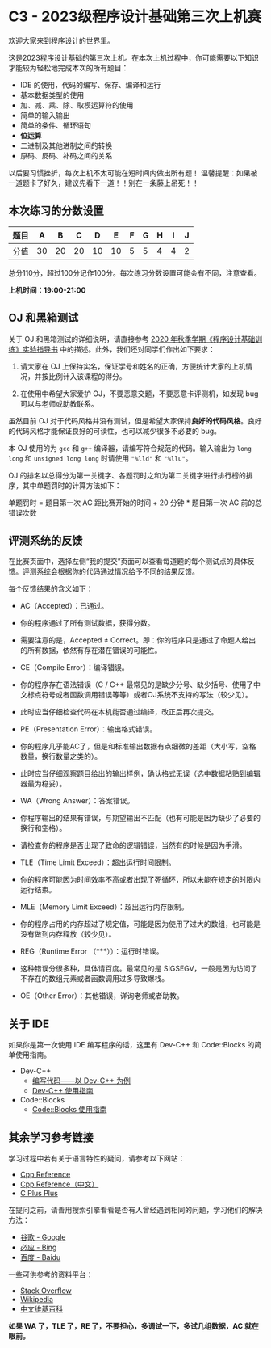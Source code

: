 # C3 - 2023级程序设计基础第三次上机赛

欢迎大家来到程序设计的世界里。

这是2023程序设计基础的第三次上机。在本次上机过程中，你可能需要以下知识才能较为轻松地完成本次的所有题目：

* IDE 的使用，代码的编写、保存、编译和运行
* 基本数据类型的使用
* 加、减、乘、除、取模运算符的使用
* 简单的输入输出
* 简单的条件、循环语句
* **位运算**
* 二进制及其他进制之间的转换
* 原码、反码、补码之间的关系

以后要习惯挫折，每次上机不太可能在短时间内做出所有题！ 温馨提醒：如果被一道题卡了好久，建议先看下一道！！别在一条藤上吊死！！

## 本次练习的分数设置

| 题目 | A | B | C | D | E | F | G | H | I | J |
| ---- | ---- | ---- | ---- | ---- | ---- | ---- | ---- | ---- | ---- | ---- |
| 分值 | 30 | 20 | 20 | 10 | 10 | 5 | 5 | 4 | 4 | 2 |

总分110分，超过100分记作100分。每次练习分数设置可能会有不同，注意查看。

**上机时间：19:00-21:00**

## OJ 和黑箱测试

关于 OJ 和黑箱测试的详细说明，请直接参考 [2020 年秋季学期《程序设计基础训练》实验指导书](https://pantw.gitee.io/coding-introduction/) 中的描述。此外，我们还对同学们作出如下要求：

1. 请大家在 OJ 上保持实名，保证学号和姓名的正确，方便统计大家的上机情况，并按比例计入该课程的得分。

2. 在使用中希望大家爱护 OJ，不要恶意交题，不要恶意卡评测机，如发现 bug 可以与老师或助教联系。

虽然目前 OJ 对于代码风格并没有测试，但是希望大家保持**良好的代码风格**。良好的代码风格才能保证良好的可读性，也可以减少很多不必要的 bug。

本 OJ 使用的为 `gcc` 和 `g++` 编译器，请编写符合规范的代码。输入输出为 `long long` 和 `unsigned long long` 时请使用 `"%lld"` 和 `"%llu"`。

OJ 的排名以总得分为第一关键字、各题罚时之和为第二关键字进行排行榜的排序，其中单题罚时的计算方法如下：

 单题罚时 = 题目第一次 AC 距比赛开始的时间 + 20 分钟 * 题目第一次 AC 前的总错误次数

## 评测系统的反馈

在比赛页面中，选择左侧“我的提交”页面可以查看每道题的每个测试点的具体反馈。评测系统会根据你的代码通过情况给予不同的结果反馈。

每个反馈结果的含义如下：

* AC（Accepted）：已通过。
* 你的程序通过了所有测试数据，获得分数。
* 需要注意的是，Accepted ≠ Correct。即：你的程序只是通过了命题人给出的所有数据，依然有存在潜在错误的可能性。

* CE（Compile Error）：编译错误。
* 你的程序存在语法错误（C / C++ 最常见的是缺少分号、缺少括号、使用了中文标点符号或者函数调用错误等等）或者OJ系统不支持的写法（较少见）。
* 此时应当仔细检查代码在本机能否通过编译，改正后再次提交。

* PE（Presentation Error）：输出格式错误。
* 你的程序几乎能AC了，但是和标准输出数据有点细微的差距（大小写，空格数量，换行数量之类的）。
* 此时应当仔细观察题目给出的输出样例，确认格式无误（选中数据粘贴到编辑器最为稳妥）。

* WA（Wrong Answer）：答案错误。
* 你程序输出的结果有错误，与期望输出不匹配（也有可能是因为缺少了必要的换行和空格）。
* 请检查你的程序是否出现了致命的逻辑错误，当然有的时候是因为手滑。

* TLE（Time Limit Exceed）：超出运行时间限制。
* 你的程序可能因为时间效率不高或者出现了死循环，所以未能在规定的时限内运行结束。

* MLE（Memory Limit Exceed）：超出运行内存限制。
* 你的程序占用的内存超过了规定值，可能是因为使用了过大的数组，也可能是没有做到内存释放（较少见）。

* REG（Runtime Error （***））：运行时错误。
* 这种错误分很多种，具体请百度。最常见的是 SIGSEGV，一般是因为访问了不存在的数组元素或者函数调用过多导致爆栈。

* OE（Other Error）：其他错误，详询老师或者助教。

## 关于 IDE

如果你是第一次使用 IDE 编写程序的话，这里有 Dev-C++ 和 Code::Blocks 的简单使用指南。

* Dev-C++
  * [编写代码——以 Dev-C++ 为例](https://pantw.gitee.io/coding-introduction/#%E4%BB%A5-dev-c-%E4%B8%BA%E4%BE%8B)
  * [Dev-C++ 使用指南](http://image.accoding.cn/DEV%E4%BD%BF%E7%94%A8%E6%8C%87%E5%8D%97.pdf)
* Code::Blocks
  * [Code::Blocks 使用指南](http://image.accoding.cn/CB%E4%BD%BF%E7%94%A8%E6%8C%87%E5%8D%97.pdf)

## 其余学习参考链接

学习过程中若有关于语言特性的疑问，请参考以下网站：

* [Cpp Reference](https://en.cppreference.com)
* [Cpp Reference（中文）](https://zh.cppreference.com)
* [C Plus Plus](http://www.cplusplus.com/)

在提问之前，请善用搜索引擎看看是否有人曾经遇到相同的问题，学习他们的解决方法：

* [谷歌 - Google](https://www.google.com/)
* [必应 - Bing](https://cn.bing.com/)
* [百度 - Baidu](https://www.baidu.com/)

一些可供参考的资料平台：

* [Stack Overflow](https://stackoverflow.com/)
* [Wikipedia](https://en.wikipedia.org)
* [中文维基百科](https://zh.wikipedia.org)

**如果 WA 了，TLE 了，RE 了，不要担心，多调试一下，多试几组数据，AC 就在眼前。**
